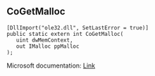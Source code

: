 ## CoGetMalloc

```
[DllImport("ole32.dll", SetLastError = true)]
public static extern int CoGetMalloc(
   uint dwMemContext,
   out IMalloc ppMalloc
);
```

Microsoft documentation: [Link](https://docs.microsoft.com/en-us/windows/win32/api/combaseapi/nf-combaseapi-cogetmalloc)
